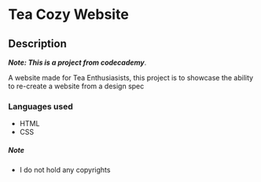 # Tea Cozy Website

## Description

**_Note: This is a project from codecademy_**.

A website made for Tea Enthusiasists, this project is to showcase the ability to re-create a website from a design spec

### Languages used

-   HTML
-   CSS

##### Note

-   I do not hold any copyrights
